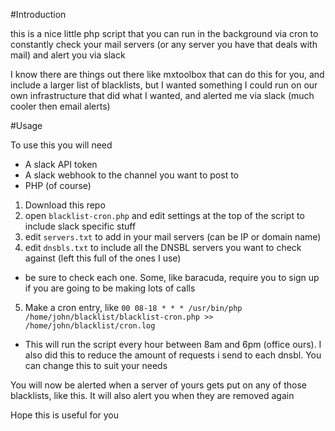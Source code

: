 #Introduction

this is a nice little php script that you can run in the background via cron to constantly check your mail servers (or any server you have that deals with mail) and alert you via slack

I know there are things out there like mxtoolbox that can do this for you, and include a larger list of blacklists, but I wanted something I could run on our own infrastructure that did what I wanted, and alerted me via slack (much cooler then email alerts)

#Usage

To use this you will need
* A slack API token
* A slack webhook to the channel you want to post to
* PHP (of course)

1. Download this repo 
2. open `blacklist-cron.php` and edit settings at the top of the script to include slack specific stuff
3. edit `servers.txt` to add in your mail servers (can be IP or domain name)
4. edit `dnsbls.txt` to include all the DNSBL servers you want to check against (left this full of the ones I use)
  * be sure to check each one. Some, like baracuda, require you to sign up if you are going to be making lots of calls
5. Make a cron entry, like `00 08-18 * * * /usr/bin/php /home/john/blacklist/blacklist-cron.php >> /home/john/blacklist/cron.log`
  * This will run the script every hour between 8am and 6pm (office ours). I also did this to reduce the amount of requests i send to each dnsbl. You can change this to suit your needs

You will now be alerted when a server of yours gets put on any of those blacklists, like this. It will also alert you when they are removed again

Hope this is useful for you
